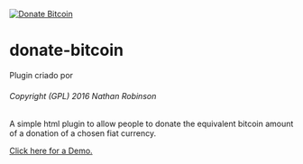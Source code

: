 [![Donate Bitcoin](https://img.shields.io/badge/donate-bitcoin-orange.svg)](https://marcello09.github.io/donate-bitcoin)
# donate-bitcoin
Plugin criado por
###### Copyright (GPL) 2016  Nathan Robinson
A simple html plugin to allow people to donate the equivalent bitcoin amount of a donation of a chosen fiat currency.

[Click here for a Demo.](http://marcello09.github.io/donate-bitcoin/)
